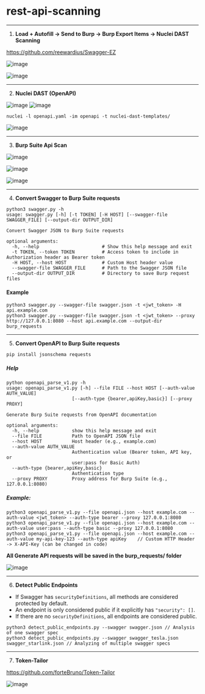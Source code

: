 # rest-api-scanning



---
1. **Load + Autofill -> Send to Burp -> Burp Export Items -> Nuclei DAST Scanning**

https://github.com/reewardius/Swagger-EZ

![image](https://github.com/user-attachments/assets/4d6a4cd9-09de-4095-a729-21d7200ced5f)


![image](https://github.com/user-attachments/assets/0904122b-b575-4203-8373-eedcc6da3658)

---
2. **Nuclei DAST (OpenAPI)**

![image](https://github.com/user-attachments/assets/0e4e1a2d-7093-4f86-95c1-0c70e767d629)
![image](https://github.com/user-attachments/assets/435bdac6-971c-4f04-a576-1f594fb27abd)

```
nuclei -l openapi.yaml -im openapi -t nuclei-dast-templates/
```

![image](https://github.com/user-attachments/assets/ddd0bbce-41f9-40fe-b09c-d185bfb71b6b)

---
3. **Burp Suite Api Scan**

![image](https://github.com/user-attachments/assets/74a46f9f-c984-4167-b5d2-d825d8d00cb8)

![image](https://github.com/user-attachments/assets/c49ff740-0a39-4c63-a437-47b8be94b667)

![image](https://github.com/user-attachments/assets/fa391dd8-0bfd-40bb-aa76-c9197350f81a)


---
4. **Convert Swagger to Burp Suite requests**
```
python3 swagger.py -h
usage: swagger.py [-h] [-t TOKEN] [-H HOST] [--swagger-file SWAGGER_FILE] [--output-dir OUTPUT_DIR]

Convert Swagger JSON to Burp Suite requests

optional arguments:
  -h, --help                       # Show this help message and exit
  -t TOKEN, --token TOKEN          # Access token to include in Authorization header as Bearer token
  -H HOST, --host HOST             # Custom Host header value
  --swagger-file SWAGGER_FILE      # Path to the Swagger JSON file
  --output-dir OUTPUT_DIR          # Directory to save Burp request files
```
#### Example
```
python3 swagger.py --swagger-file swagger.json -t <jwt_token> -H api.example.com
python3 swagger.py --swagger-file swagger.json -t <jwt_token> --proxy http://127.0.0.1:8080 --host api.example.com --output-dir burp_requests
```
---

5. **Convert OpenAPI to Burp Suite requests**
```
pip install jsonschema requests
```
##### Help
```
python openapi_parse_v1.py -h
usage: openapi_parse_v1.py [-h] --file FILE --host HOST [--auth-value AUTH_VALUE]
                        [--auth-type {bearer,apiKey,basic}] [--proxy PROXY]

Generate Burp Suite requests from OpenAPI documentation

optional arguments:
  -h, --help            show this help message and exit
  --file FILE           Path to OpenAPI JSON file
  --host HOST           Host header (e.g., example.com)
  --auth-value AUTH_VALUE
                        Authentication value (Bearer token, API key, or
                        user:pass for Basic Auth)
  --auth-type {bearer,apiKey,basic}
                        Authentication type
  --proxy PROXY         Proxy address for Burp Suite (e.g., 127.0.0.1:8080)
```
##### Example:
```
python3 openapi_parse_v1.py --file openapi.json --host example.com --auth-value <jwt_token> --auth-type bearer --proxy 127.0.0.1:8080
python3 openapi_parse_v1.py --file openapi.json --host example.com --auth-value user:pass --auth-type basic --proxy 127.0.0.1:8080
python3 openapi_parse_v1.py --file openapi.json --host example.com --auth-value my-api-key-123 --auth-type apiKey    // Custom HTTP Header -> X-API-Key (can be changed in code)
```
**All Generate API requests will be saved in the burp_requests/ folder**

![image](https://github.com/user-attachments/assets/92c49442-5391-4ebb-a08d-f7e610fcb3d3)

---
6. **Detect Public Endpoints**

- If Swagger has `securityDefinitions`, all methods are considered protected by default.
- An endpoint is only considered public if it explicitly has `"security": []`.
- If there are no `securityDefinitions`, all endpoints are considered public.
```
python3 detect_public_endpoints.py --swagger swagger.json // Analysis of one swagger spec
python3 detect_public_endpoints.py --swagger swagger_tesla.json swagger_starlink.json // Analyzing of multiple swagger specs
```

---

7. **Token-Tailor**

https://github.com/forteBruno/Token-Tailor

![image](https://github.com/user-attachments/assets/b9965c39-b24d-4bfd-af33-cd32c12bc859)
